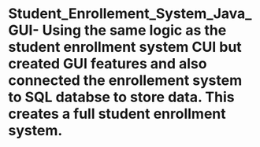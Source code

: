 # Student_Enrollement_System_Java_GUI- Using the same logic as the student enrollment system CUI but created GUI features and also connected the enrollement system to SQL databse to store data. This creates a full student enrollment system.
